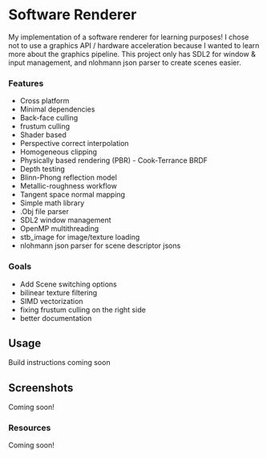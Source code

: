 # Software Renderer

My implementation of a software renderer for learning purposes! I chose not to use a graphics API / hardware acceleration
because I wanted to learn more about the graphics pipeline. This project only has SDL2 for window & input management, and nlohmann json parser to create scenes easier.

### Features
* Cross platform
* Minimal dependencies
* Back-face culling
* frustum culling
* Shader based
* Perspective correct interpolation
* Homogeneous clipping
* Physically based rendering (PBR) - Cook-Terrance BRDF
* Depth testing
* Blinn-Phong reflection model
* Metallic-roughness workflow
* Tangent space normal mapping
* Simple math library
* .Obj file parser
* SDL2 window management
* OpenMP multithreading
* stb_image for image/texture loading
* nlohmann json parser for scene descriptor jsons

### Goals
* Add Scene switching options
* bilinear texture filtering
* SIMD vectorization
* fixing frustum culling on the right side
* better documentation

## Usage
Build instructions coming soon

## Screenshots
Coming soon!

### Resources
Coming soon!
